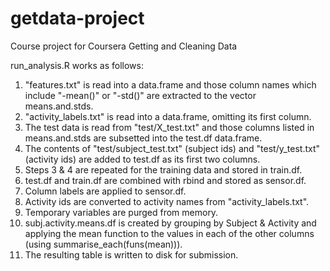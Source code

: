 # getdata-project
Course project for Coursera Getting and Cleaning Data

run_analysis.R works as follows:
 1. "features.txt" is read into a data.frame and those column names which include "-mean()" or "-std()"
    are extracted to the vector means.and.stds.
 2. "activity_labels.txt" is read into a data.frame, omitting its first column.
 3. The test data is read from "test/X_test.txt" and those columns listed in means.and.stds are subsetted
    into the test.df data.frame.
 4. The contents of "test/subject_test.txt" (subject ids) and "test/y_test.txt" (activity ids) are
    added to test.df as its first two columns.
 5. Steps 3 & 4 are repeated for the training data and stored in train.df.
 6. test.df and train.df are combined with rbind and stored as sensor.df.
 7. Column labels are applied to sensor.df.
 8. Activity ids are converted to activity names from "activity_labels.txt".
 9. Temporary variables are purged from memory.
 10. subj.activity.means.df is created by grouping by Subject & Activity and applying the mean function to
     the values in each of the other columns (using summarise_each(funs(mean))).
 11. The resulting table is written to disk for submission.
